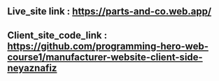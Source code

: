 ## Live_site link : https://parts-and-co.web.app/

## Client_site_code_link : https://github.com/programming-hero-web-course1/manufacturer-website-client-side-neyaznafiz
